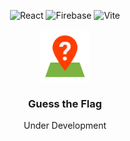 <a name="top"></a>
<div align="center">

<img alt="React" height="22" src="https://ziadoua.github.io/m3-Markdown-Badges/badges/React/react2.svg">

<img alt="Firebase" height="22" src="https://ziadoua.github.io/m3-Markdown-Badges/badges/Firebase/firebase2.svg">

<img alt="Vite" height="22" src="https://ziadoua.github.io/m3-Markdown-Badges/badges/ViteJS/vitejs2.svg">

<br>

<br>

<img src="public/favicon.png" alt="Logo" width="80" height="80">

<h3 align="center">Guess the Flag</h3>

<p align="center">
Under Development<br />
<br />
</div>
